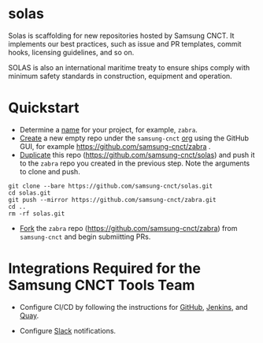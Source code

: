 # solas
Solas is scaffolding for new repositories hosted by Samsung CNCT. It implements our best practices, such as issue and PR templates, commit hooks, licensing guidelines, and so on.

SOLAS is also an international maritime treaty to ensure ships comply with minimum safety standards in construction, equipment and operation.

# Quickstart

- Determine a [name](http://phrontistery.info/nautical.html) for your project, for example, `zabra`.
- [Create](https://help.github.com/articles/creating-a-new-repository/) a new empty repo under the `samsung-cnct` [org](https://github.com/samsung-cnct) using the GitHub GUI, for example https://github.com/samsung-cnct/zabra .
- [Duplicate](https://help.github.com/articles/duplicating-a-repository/) this repo (https://github.com/samsung-cnct/solas) and push it to the `zabra` repo you created in the previous step. Note the arguments to clone and push.

```
git clone --bare https://github.com/samsung-cnct/solas.git
cd solas.git
git push --mirror https://github.com/samsung-cnct/zabra.git
cd ..
rm -rf solas.git
```

- [Fork](https://help.github.com/articles/fork-a-repo/) the `zabra` repo (https://github.com/samsung-cnct/zabra) from `samsung-cnct` and begin submiitting PRs.

# Integrations Required for the Samsung CNCT Tools Team

- Configure CI/CD by following the instructions for [GitHub](https://github.com/samsung-cnct/template-chart/blob/master/docs/github.md), [Jenkins](https://github.com/samsung-cnct/template-chart/blob/master/docs/jenkins.md), and [Quay](https://github.com/samsung-cnct/template-chart/blob/master/docs/quay.md).

- Configure [Slack](https://github.com/samsung-cnct/template-chart/blob/master/docs/slack.md) notifications.
